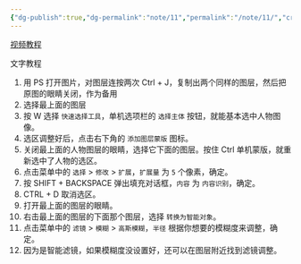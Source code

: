 ```yaml
---
{"dg-publish":true,"dg-permalink":"note/11","permalink":"/note/11/","created":"2024-06-17 00:27:20","updated":"2024-06-17 00:27:32"}
---
```


[视频教程](https://www.youtube.com/watch?v=y0bYVpkXfqE)

文字教程

1. 用 PS 打开图片，对图层连按两次 Ctrl + J，复制出两个同样的图层，然后把原图的眼睛关闭，作为备用
2. 选择最上面的图层
3. 按 W 选择 `快速选择工具`，单机选项栏的 `选择主体` 按钮，就能基本选中人物图像。
4. 选区调整好后，点击右下角的 `添加图层蒙版` 图标。
5. 关闭最上面的人物图层的眼睛，选择它下面的图层。按住 Ctrl 单机蒙版，就重新选中了人物的选区。
6. 点击菜单中的 `选择` > `修改` > `扩展`，`扩展量` 为 `5` 个像素，确定。
7. 按 SHIFT + BACKSPACE 弹出填充对话框，`内容` 为 `内容识别`，确定。
8. CTRL + D 取消选区。
9. 打开最上面的图层的眼睛。
10. 右击最上面的图层的下面那个图层，选择 `转换为智能对象`。
11. 点击菜单中的 `滤镜` > `模糊` > `高斯模糊`，`半径` 根据你想要的模糊度来调整，确定。
12. 因为是智能滤镜，如果模糊度没设置好，还可以在图层附近找到滤镜调整。